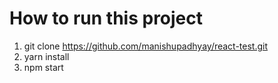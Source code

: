 # How to run this project

1. git clone https://github.com/manishupadhyay/react-test.git
2. yarn install
3. npm start

 